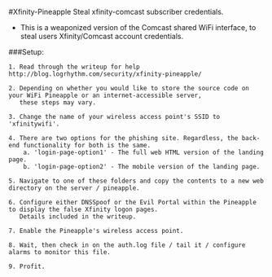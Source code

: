 #Xfinity-Pineapple
Steal xfinity-comcast subscriber credentials.

- This is a weaponized version of the Comcast shared WiFi interface, to steal users Xfinity/Comcast account credentials.

###Setup:

    1. Read through the writeup for help http://blog.logrhythm.com/security/xfinity-pineapple/

    2. Depending on whether you would like to store the source code on your WiFi Pineapple or an internet-accessible server,
       these steps may vary.

    3. Change the name of your wireless access point's SSID to 'xfinitywifi'.

    4. There are two options for the phishing site. Regardless, the back-end functionality for both is the same.
		a. 'login-page-option1' - The full web HTML version of the landing page.
		b. 'login-page-option2' - The mobile version of the landing page.

    5. Navigate to one of these folders and copy the contents to a new web directory on the server / pineapple.

    6. Configure either DNSSpoof or the Evil Portal within the Pineapple to display the false Xfinity logon pages.
       Details included in the writeup.

    7. Enable the Pineapple's wireless access point.

    8. Wait, then check in on the auth.log file / tail it / configure alarms to monitor this file.

    9. Profit.
